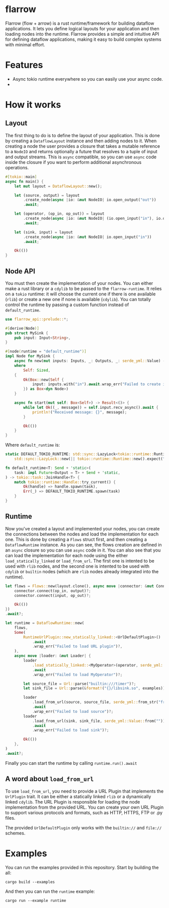 # flarrow

Flarrow (flow + arrow) is a rust runtime/framework for building dataflow applications. It lets you define logical layouts for your application and then loading nodes into the runtime. Flarrow provides a simple and intuitive API for defining dataflow applications, making it easy to build complex systems with minimal effort.

# Features

- Async tokio runtime everywhere so you can easily use your async code.
-

# How it works

## Layout

The first thing to do is to define the layout of your application. This is done by creating a `DataflowLayout` instance and then adding nodes to it. When creating a node the user provides a closure that takes a mutable reference to a `NodeIO` and returns optionally a future that resolves to a tuple of input and output streams. This is `async` compatible, so you can use `async` code inside the closure if you want to perform additional asynchronous operations.

```rust
#[tokio::main]
async fn main() {
    let mut layout = DataflowLayout::new();

    let (source, output) = layout
        .create_node(async |io: &mut NodeIO| io.open_output("out"))
        .await;

    let (operator, (op_in, op_out)) = layout
        .create_node(async |io: &mut NodeIO| (io.open_input("in"), io.open_output("out")))
        .await;

    let (sink, input) = layout
        .create_node(async |io: &mut NodeIO| io.open_input("in"))
        .await;

    Ok(())
}
```

## Node API

You must then create the implementation of your nodes. You can either make a rust library or a `cdylib` to be passed to the `flarrow-runtime`. It relies on a `tokio` runtime: it will choose the current one if there is one available (`rlib`) or create a new one if none is available (`cdylib`). You can totally control the runtime by passing a custom function instead of `default_runtime`.

```rust
use flarrow_api::prelude::*;

#[derive(Node)]
pub struct MySink {
    pub input: Input<String>,
}

#[node(runtime = "default_runtime")]
impl Node for MySink {
    async fn new(mut inputs: Inputs, _: Outputs, _: serde_yml::Value) -> Result<Box<dyn Node>>
    where
        Self: Sized,
    {
        Ok(Box::new(Self {
            input: inputs.with("in").await.wrap_err("Failed to create input")?,
        }) as Box<dyn Node>)
    }

    async fn start(mut self: Box<Self>) -> Result<()> {
        while let Ok((_, message)) = self.input.recv_async().await {
            println!("Received message: {}", message);
        }

        Ok(())
    }
}
```

Where `default_runtime` is:

```rust
static DEFAULT_TOKIO_RUNTIME: std::sync::LazyLock<tokio::runtime::Runtime> =
    std::sync::LazyLock::new(|| tokio::runtime::Runtime::new().expect("Failed to create Tokio runtime"));

fn default_runtime<T: Send + 'static>(
    task: impl Future<Output = T> + Send + 'static,
) -> tokio::task::JoinHandle<T> {
    match tokio::runtime::Handle::try_current() {
        Ok(handle) => handle.spawn(task),
        Err(_) => DEFAULT_TOKIO_RUNTIME.spawn(task)
    }
}
```

## Runtime

Now you've created a layout and implemented your nodes, you can create the connections between the nodes and load the implementation for each one. This is done by creating a `Flows` struct first, and then creating a `DataflowRuntime` instance. As you can see, the flows creation are defined in an `async` closure so you can use `async` code in it. You can also see that you can load the implementation for each node using the either `load_statically_linked` or `load_from_url`. The first one is intented to be used with `rlib` nodes, and the second one is intented to be used with `cdylib` or `builtin` nodes (which are `rlib` nodes already integrated into the runtime).

```rust
let flows = Flows::new(layout.clone(), async move |connector: &mut Connector| {
    connector.connect(op_in, output)?;
    connector.connect(input, op_out)?;

    Ok(())
})
.await?;

let runtime = DataflowRuntime::new(
    flows,
    Some(
        RuntimeUrlPlugin::new_statically_linked::<UrlDefaultPlugin>()
            .await
            .wrap_err("Failed to load URL plugin")?,
    ),
    async move |loader: &mut Loader| {
        loader
            .load_statically_linked::<MyOperator>(operator, serde_yml::Value::from(""))
            .await
            .wrap_err("Failed to load MyOperator")?;

        let source_file = Url::parse("builtin:///timer")?;
        let sink_file = Url::parse(&format!("{}/libsink.so", examples))?;

        loader
            .load_from_url(source, source_file, serde_yml::from_str("frequency: 5.0")?)
            .await
            .wrap_err("Failed to load source")?;
        loader
            .load_from_url(sink, sink_file, serde_yml::Value::from(""))
            .await
            .wrap_err("Failed to load sink")?;

        Ok(())
    },
)
.await?;
```

Finally you can start the runtime by calling `runtime.run().await`

## A word about `load_from_url`

To use `load_from_url`, you need to provide a URL Plugin that implements the `UrlPlugin` trait. It can be either a statically linked `rlib` or a dynamically linked `cdylib`. The URL Plugin is responsible for loading the node implementation from the provided URL. You can create your own URL Plugin to support various protocols and formats, such as HTTP, HTTPS, FTP or .py files.

The provided `UrlDefaultPlugin` only works with the `builtin://` and `file://` schemes.

# Examples

You can run the examples provided in this repository. Start by building the all:

```
cargo build --examples
```

And then you can run the `runtime` example:

```
cargo run --example runtime
```

